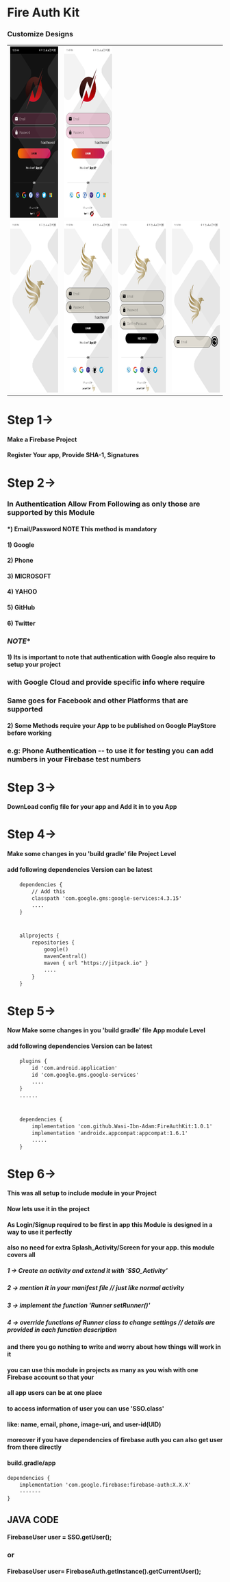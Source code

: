 # Fire Auth Kit

### Customize Designs

<table>
     <tr>
        <td>
          <img src="medias/img_ (1).jpg" width="200" height="400" />
        </td>
        <td>
          <img src="medias/img_ (3).jpg" width="200" height="400" />
        </td>   
     </tr>
     <tr>
        <td>
          <img src="medias/img_ (7).jpg" width="200" height="400" />
        </td>
        <td>
          <img src="medias/img_ (6).jpg" width="200" height="400" />
        </td>  
         <td>
          <img src="medias/img_ (5).jpg" width="200" height="400" />
        </td>  
         <td>
          <img src="medias/img_ (4).jpg" width="200" height="400" />
        </td>  
     </tr>
 </table>

# Step 1->
####    Make a Firebase Project
####    Register Your app, Provide SHA-1,  Signatures
# Step 2->
###    In Authentication Allow From Following as only those are supported by this Module
####        *) Email/Password    **NOTE** This method is mandatory 
####        1) Google           
####        2) Phone
####        3) MICROSOFT
####        4) YAHOO
####        5) GitHub
####        6) Twitter
###    *********NOTE**********
####           1) Its is important to note that authentication with Google also require to setup your project
###             with Google Cloud and provide specific info where require 
###            Same goes for Facebook and other Platforms that are supported
####           2) Some Methods require your App to be published on Google PlayStore before working 
###            e.g: Phone Authentication -- to use it for testing you can add numbers in your Firebase test numbers

# Step 3->
####    DownLoad config file for your app and Add it in to you App
# Step 4->
####    Make some changes in you 'build gradle' file Project Level
####    add following dependencies Version can be latest

        dependencies {
            // Add this
            classpath 'com.google.gms:google-services:4.3.15'
            ....
        }
#
        allprojects {
            repositories {
                google()
                mavenCentral()
                maven { url "https://jitpack.io" }
                ....
            }
        }

# Step 5->
####    Now Make some changes in you 'build gradle' file App module Level
####    add following dependencies Version can be latest

        plugins {
            id 'com.android.application'
            id 'com.google.gms.google-services'
            ....
        }
        ......
#
        dependencies {
            implementation 'com.github.Wasi-Ibn-Adam:FireAuthKit:1.0.1'
            implementation 'androidx.appcompat:appcompat:1.6.1'
            .....
        }
# Step 6->
####    This was all setup to include module in your Project
####    Now lets use it in the project 
####        As Login/Signup required to be first in app this Module is designed in a way to use it perfectly
####        also no need for extra Splash_Activity/Screen for your app. this module covers all
    
#####   1 -> Create an activity and extend it with 'SSO_Activity'   
#####   2 -> mention it in your manifest file   // just like normal activity
#####   3 -> implement the function 'Runner setRunner()'
#####   4 -> override functions of Runner class to change settings // details are provided in each function description

####   and there you go nothing to write and worry about how things will work in it
####   you can use this module in projects as many as you wish with one Firebase account so that your 
####   all app users can be at one place 
####
####   to access information of user you can use 'SSO.class'
####   like: name, email, phone, image-uri, and user-id(UID)
####   moreover if you have dependencies of firebase auth you can also get user from there directly
####   build.gradle/app
    dependencies {
        implementation 'com.google.firebase:firebase-auth:X.X.X'
        -------
    }
## JAVA CODE
####      FirebaseUser user = SSO.getUser();
###               or
####      FirebaseUser user= FirebaseAuth.getInstance().getCurrentUser();
